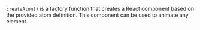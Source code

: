 `createAtom()` is a factory function that creates a React component based on the provided atom definition. This component can be used to animate any element.
